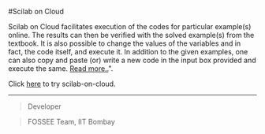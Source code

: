 #Scilab on Cloud

Scilab on Cloud facilitates execution of the codes for particular example(s)
    online. The results can then be verified with the solved example(s) from the
    textbook. It is also possible to change the values of the variables and in fact,
    the code itself, and execute it. In addition to the given examples, one can also
    copy and paste (or) write a new code in the input box provided and execute the
    same. [Read more..](http://scilab.in/scilab-on-cloud)".

Click [here](https://cloud.scilab.in) to try scilab-on-cloud.


----
>Developer

>FOSSEE Team, IIT Bombay
